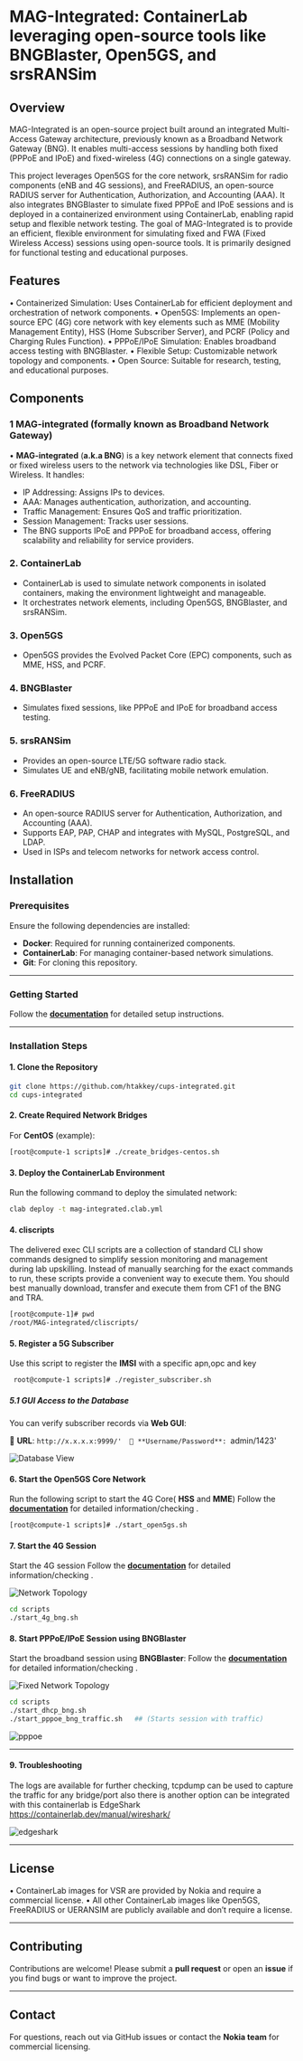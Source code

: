 # **MAG-Integrated: ContainerLab leveraging open-source tools like BNGBlaster, Open5GS, and srsRANSim**

## **Overview**

MAG-Integrated is an open-source project built around an integrated Multi-Access Gateway architecture, previously known as a Broadband Network Gateway (BNG). It enables multi-access sessions by handling both fixed (PPPoE and IPoE) and fixed-wireless (4G) connections on a single gateway.

This project leverages Open5GS for the core network, srsRANSim for radio components (eNB and 4G sessions), and FreeRADIUS, an open-source RADIUS server for Authentication, Authorization, and Accounting (AAA). It also integrates BNGBlaster to simulate fixed PPPoE and IPoE sessions and is deployed in a containerized environment using ContainerLab, enabling rapid setup and flexible network testing.
The goal of MAG-Integrated is to provide an efficient, flexible environment for simulating fixed and FWA (Fixed Wireless Access) sessions using open-source tools. It is primarily designed for functional testing and educational purposes.

## **Features**
•	Containerized Simulation: Uses ContainerLab for efficient deployment and orchestration of network components.
•	Open5GS: Implements an open-source EPC (4G) core network with key elements such as MME (Mobility Management Entity), HSS (Home Subscriber Server), and PCRF (Policy and Charging Rules Function).
•	PPPoE/IPoE Simulation: Enables broadband access testing with BNGBlaster.
•	Flexible Setup: Customizable network topology and components.
•	Open Source: Suitable for research, testing, and educational purposes.

## **Components**
### **1 MAG-integrated (formally known as Broadband Network Gateway)**
•	**MAG-integrated** (**a.k.a BNG**) is a key network element that connects fixed or fixed wireless users to the network via technologies like DSL, Fiber or Wireless. It handles:
-	IP Addressing: Assigns IPs to devices.
-	AAA: Manages authentication, authorization, and accounting.
-	Traffic Management: Ensures QoS and traffic prioritization.
-	Session Management: Tracks user sessions.
-	The BNG supports IPoE and PPPoE for broadband access, offering scalability and reliability for service providers.
### **2. ContainerLab**
-	ContainerLab is used to simulate network components in isolated containers, making the environment lightweight and manageable.
-	It orchestrates network elements, including Open5GS, BNGBlaster, and srsRANSim.
### **3. Open5GS**
-	Open5GS provides the Evolved Packet Core (EPC) components, such as MME, HSS, and PCRF.
### **4. BNGBlaster**
-	Simulates fixed sessions, like PPPoE and IPoE  for broadband access testing.
### **5. srsRANSim** 
-	Provides an open-source LTE/5G software radio stack.
-	Simulates UE and eNB/gNB, facilitating mobile network emulation.
### **6. FreeRADIUS**
-	An open-source RADIUS server for Authentication, Authorization, and Accounting (AAA).
-	Supports EAP, PAP, CHAP and integrates with MySQL, PostgreSQL, and LDAP.
-	Used in ISPs and telecom networks for network access control.

## Installation

### Prerequisites
Ensure the following dependencies are installed:

- **Docker**: Required for running containerized components.
- **ContainerLab**: For managing container-based network simulations.
- **Git**: For cloning this repository.

---

### **Getting Started**

Follow the **[documentation](docs/installation_verification.md)** for detailed setup instructions.

---

### **Installation Steps**

#### **1. Clone the Repository**

   ```bash
   git clone https://github.com/htakkey/cups-integrated.git
   cd cups-integrated
   ```
#### **2. Create Required Network Bridges**

For **CentOS** (example):
```bash
[root@compute-1 scripts]# ./create_bridges-centos.sh
```
   
#### **3. Deploy the ContainerLab Environment**

Run the following command to deploy the simulated network:
```bash    
clab deploy -t mag-integrated.clab.yml
```

#### **4. cliscripts**
The delivered exec CLI scripts are a collection of standard CLI show commands designed to simplify session monitoring and management during lab upskilling. Instead of manually searching for the exact commands to run, these scripts provide a convenient way to execute them. You should best manually download, transfer and execute them from CF1 of the BNG and TRA.

```bash
[root@compute-1]# pwd
/root/MAG-integrated/cliscripts/
```
#### **5. Register a 5G Subscriber**

Use this script to register the **IMSI** with a specific apn,opc and key
```bash
 root@compute-1 scripts]# ./register_subscriber.sh 
 ```
	
##### **5.1 GUI Access to the Database**
You can verify subscriber records via **Web GUI**:

📌 **URL**: `http://x.x.x.x:9999/' 
📌 **Username/Password**: `admin/1423'  

![Database View](images/Database.png)	

#### **6. Start the Open5GS Core Network**
Run the following script to start the 4G Core( **HSS** and **MME**)
Follow the **[documentation](docs/open5gs_verification.md)** for detailed information/checking .

```bash
[root@compute-1 scripts]# ./start_open5gs.sh
```

#### **7. Start the 4G Session**
Start the 4G session 
Follow the **[documentation](docs/4G_session_verification.md)** for detailed information/checking .

![Network Topology](images/4g-non-cups.png)


```bash
cd scripts
./start_4g_bng.sh
```
#### **8. Start PPPoE/IPoE Session using BNGBlaster**
Start the broadband session using **BNGBlaster**:
Follow the **[documentation](docs/fixed-sessions_verification.md)** for detailed information/checking .

![Fixed Network Topology](images/fixed-bng.png)

```bash
cd scripts
./start_dhcp_bng.sh
./start_pppoe_bng_traffic.sh   ## (Starts session with traffic)
```
![pppoe](images/pppoe.png)
    
---

#### **9. Troubleshooting**

The logs are available for further checking, tcpdump can be used to capture the traffic for any bridge/port
also  there is another option can be integrated with this containerlab is EdgeShark https://containerlab.dev/manual/wireshark/ 
 

![edgeshark](images/edgeshark.png)

---


## **License**
•	ContainerLab images for VSR are provided by Nokia and require a commercial license.
•	All other ContainerLab images like Open5GS, FreeRADIUS or UERANSIM are publicly available and don’t require a license.

------
## **Contributing**
Contributions are welcome! Please submit a **pull request** or open an **issue** if you find bugs or want to improve the project.

---

## **Contact**
For questions, reach out via GitHub issues or contact the **Nokia team** for commercial licensing.

